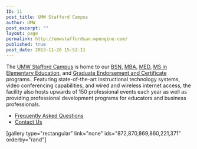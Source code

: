 ```yaml
---
ID: 11
post_title: UMW Stafford Campus
author: UMW
post_excerpt: ""
layout: page
permalink: http://umwstaffordsan.wpengine.com/
published: true
post_date: 2013-11-20 15:52:11
---
```

<div class="one-third first">

The <a href="http://umwstaffordsan.wpengine.com/about-the-stafford-campus/">UMW Stafford Campus</a> is home to our <a href="http://cas.umw.edu/nursing/">BSN,</a> <a href="http://business.umw.edu/degree-programs/graduate-degrees-mba-msmis-dual-mbamsmis/">MBA</a>, <a href="http://education.umw.edu/">MED</a>, <a href="http://education.umw.edu/programs/undergraduate-five-year-pathways/five-year-pathway-m-s-in-elementary-education/">MS in Elementary Education</a>, and <a href="http://publications.umw.edu/graduatecatalog/graduate-programs/college-of-education/graduate-endorsement-and-certificates/">Graduate Endorsement and Certificate</a> programs.  Featuring state-of-the-art instructional technology systems, video conferencing capabilities, and wired and wireless internet access, the facility also hosts upwards of 150 professional events each year as well as providing professional development programs for educators and business professionals.
<ul>
 	<li><a href="http://umwstaffordsan.wpengine.com/stafford-campus-faq/">Frequently Asked Questions</a></li>
 	<li><a href="http://umwstaffordsan.wpengine.com/contact-us/">Contact Us</a></li>
</ul>
</div>
<div class="two-thirds">

[gallery type="rectangular" link="none" ids="872,870,869,860,221,371" orderby="rand"]

</div>